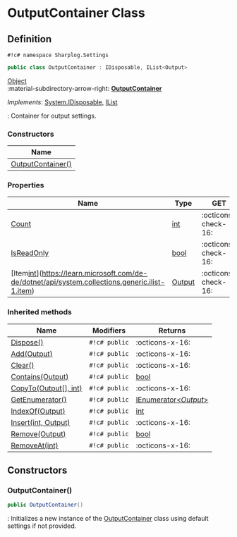 # OutputContainer Class

## Definition

`#!c# namespace Sharplog.Settings`

``` c#
public class OutputContainer : IDisposable, IList<Output>
```

[Object](https://docs.microsoft.com/en-us/dotnet/api/system.object)<br>
:material-subdirectory-arrow-right: [**OutputContainer**](./)

*Implements*: [System.IDisposable](https://docs.microsoft.com/en-us/dotnet/api/system.idisposable), [IList<Output>](https://learn.microsoft.com/de-de/dotnet/api/system.collections.generic.ilist-1)

:   Container for output settings.

### Constructors

| Name                                  |
| ------------------------------------- |
| [OutputContainer()](#outputcontainer) |

### Properties

| Name                                                                                                           | Type                           | GET                 | SET                 |
| -------------------------------------------------------------------------------------------------------------- | ------------------------------ | ------------------- | ------------------- |
| [Count](https://learn.microsoft.com/de-de/dotnet/api/system.collections.generic.icollection-1.count)           | [int][int]                     | :octicons-check-16: | :octicons-x-16:     |
| [IsReadOnly](https://learn.microsoft.com/en-us/dotnet/api/system.collections.generic.icollection-1.isreadonly) | [bool][bool]                   | :octicons-check-16: | :octicons-x-16:     |
| [Item[int]](https://learn.microsoft.com/de-de/dotnet/api/system.collections.generic.ilist-1.item)              | [Output](../Outputs/Output.md) | :octicons-check-16: | :octicons-check-16: |

### Inherited methods

| Name                                                                                                                  | Modifiers     | Returns                             |
| --------------------------------------------------------------------------------------------------------------------- | ------------- | ----------------------------------- |
| [Dispose()](https://docs.microsoft.com/en-us/dotnet/api/system.idisposable.dispose)                                   | `#!c# public` | :octicons-x-16:                     |
| [Add(Output)](https://learn.microsoft.com/de-de/dotnet/api/system.collections.generic.icollection-1.add)              | `#!c# public` | :octicons-x-16:                     |
| [Clear()](https://learn.microsoft.com/de-de/dotnet/api/system.collections.generic.icollection-1.clear)                | `#!c# public` | :octicons-x-16:                     |
| [Contains(Output)](https://learn.microsoft.com/de-de/dotnet/api/system.collections.generic.icollection-1.contains)    | `#!c# public` | [bool][bool]                        |
| [CopyTo(Output[], int)](https://learn.microsoft.com/de-de/dotnet/api/system.collections.generic.icollection-1.copyto) | `#!c# public` | :octicons-x-16:                     |
| [GetEnumerator()](https://learn.microsoft.com/en-us/dotnet/api/system.collections.ienumerable.getenumerator)          | `#!c# public` | [IEnumerator<_Output_>][enumerator] |
| [IndexOf(Output)](https://learn.microsoft.com/de-de/dotnet/api/system.collections.generic.ilist-1.indexof)            | `#!c# public` | [int][int]                          |
| [Insert(int, Output)](https://learn.microsoft.com/de-de/dotnet/api/system.collections.generic.ilist-1.insert)         | `#!c# public` | :octicons-x-16:                     |
| [Remove(Output)](https://learn.microsoft.com/de-de/dotnet/api/system.collections.generic.icollection-1.remove)        | `#!c# public` | [bool][bool]                        |
| [RemoveAt(int)](https://learn.microsoft.com/de-de/dotnet/api/system.collections.generic.ilist-1.removeat)             | `#!c# public` | :octicons-x-16:                     |

## Constructors

### OutputContainer()

```c#
public OutputContainer()
```

:   Initializes a new instance of the [OutputContainer](./) class using default settings if not provided.

[int]: https://learn.microsoft.com/de-de/dotnet/api/system.int32
[enumerator]: https://learn.microsoft.com/en-us/dotnet/api/system.collections.ienumerator
[bool]: https://learn.microsoft.com/en-us/dotnet/csharp/language-reference/builtin-types/bool